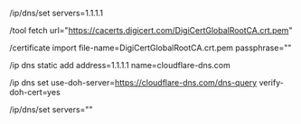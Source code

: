 


/ip/dns/set servers=1.1.1.1

/tool fetch url="https://cacerts.digicert.com/DigiCertGlobalRootCA.crt.pem"

/certificate import file-name=DigiCertGlobalRootCA.crt.pem  passphrase="" 

/ip dns static add address=1.1.1.1 name=cloudflare-dns.com

/ip dns set use-doh-server=https://cloudflare-dns.com/dns-query verify-doh-cert=yes

/ip/dns/set servers=""
